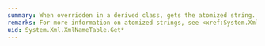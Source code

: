 ```yaml
---
summary: When overridden in a derived class, gets the atomized string.
remarks: For more information on atomized strings, see <xref:System.Xml.XmlNameTable>.
uid: System.Xml.XmlNameTable.Get*
---
```

